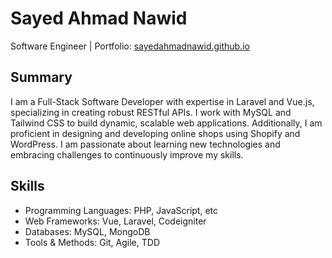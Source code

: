 
# Sayed Ahmad Nawid
Software Engineer | Portfolio: [sayedahmadnawid.github.io](https://sayedahmadnawid.github.io/resume/)

## Summary
I am a Full-Stack Software Developer with expertise in Laravel and Vue.js, specializing in creating robust RESTful APIs. I work with MySQL and Tailwind CSS to build dynamic, scalable web applications. Additionally, I am proficient in designing and developing online shops using Shopify and WordPress. I am passionate about learning new technologies and embracing challenges to continuously improve my skills.

## Skills
- Programming Languages: PHP, JavaScript, etc 
- Web Frameworks: Vue, Laravel, Codeigniter
- Databases: MySQL, MongoDB
- Tools & Methods: Git, Agile, TDD

